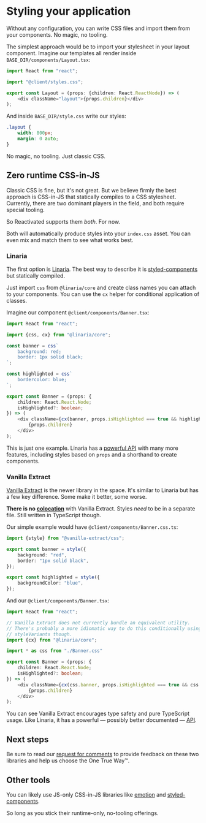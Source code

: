 # Styling your application

Without any configuration, you can write CSS files and import them from your components.
No magic, no tooling.

The simplest approach would be to import your stylesheet in your layout component.
Imagine our templates all render inside `BASE_DIR/components/Layout.tsx`:

```typescript
import React from "react";

import "@client/styles.css";

export const Layout = (props: {children: React.ReactNode}) => (
    <div className="layout">{props.children}</div>
);
```

And inside `BASE_DIR/style.css` write our styles:

```css
.layout {
    width: 800px;
    margin: 0 auto;
}
```

No magic, no tooling. Just classic CSS.

## Zero runtime CSS-in-JS

Classic CSS is fine, but it's not great. But we believe firmly the best approach is
CSS-in-JS that statically compiles to a CSS stylesheet. Currently, there are two
dominant players in the field, and both require special tooling.

So Reactivated supports them _both_. For now.

Both will automatically produce styles into your `index.css` asset. You can even mix and
match them to see what works best.

### Linaria

The first option is [Linaria](https://linaria.dev). The best way to describe it is
[styled-components](https://styled-components.com) but statically compiled.

Just import `css` from `@linaria/core` and create class names you can attach to your
components. You can use the `cx` helper for conditional application of classes.

Imagine our component `@client/components/Banner.tsx`:

```typescript
import React from "react";

import {css, cx} from "@linaria/core";

const banner = css`
    background: red;
    border: 1px solid black;
`;

const highlighted = css`
    bordercolor: blue;
`;

export const Banner = (props: {
    children: React.React.Node;
    isHighlighted?: boolean;
}) => (
    <div className={cx(banner, props.isHighlighted === true && highlighted)}>
        {props.children}
    </div>
);
```

This is just one example. Linaria has a
[powerful API](https://github.com/callstack/linaria#syntax) with many more features,
including styles based on `props` and a shorthand to create components.

### Vanilla Extract

[Vanilla Extract](https://vanilla-extract.style) is the newer library in the space. It's
similar to Linaria but has a few key difference. Some make it better, some worse.

**There is no [colocation](https://kentcdodds.com/blog/colocation)** with Vanilla
Extract. Styles _need_ to be in a separate file. Still written in TypeScript though.

Our simple example would have `@client/components/Banner.css.ts`:

```typescript
import {style} from "@vanilla-extract/css";

export const banner = style({
    background: "red",
    border: "1px solid black",
});

export const highlighted = style({
    backgroundColor: "blue",
});
```

And our `@client/components/Banner.tsx`:

```typescript
import React from "react";

// Vanilla Extract does not currently bundle an equivalent utility.
// There's probably a more idiomatic way to do this conditionally using
// styleVariants though.
import {cx} from "@linaria/core";

import * as css from "./Banner.css"

export const Banner = (props: {
    children: React.React.Node;
    isHighlighted?: boolean;
}) => (
    <div className={cx(css.banner, props.isHighlighted === true && css.highlighted)}>
        {props.children}
    </div>
);
```

You can see Vanilla Extract encourages type safety and pure TypeScript usage.
Like Linaria, it has a powerful — possibly better documented — [API](https://vanilla-extract.style/documentation).

## Next steps

Be sure to read our [request for comments](/documentation/rfc/) to provide feedback
on these two libraries and help us choose the One True Way™.

## Other tools

You can likely use JS-only CSS-in-JS libraries like [emotion](https://emotion.sh/) and
[styled-components](https://styled-components.com).

So long as you stick their runtime-only, no-tooling offerings.
